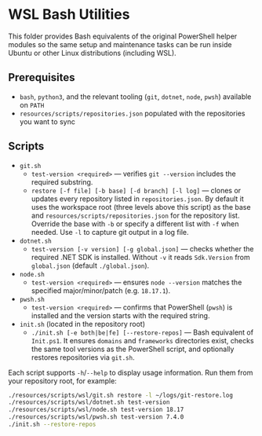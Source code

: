 # WSL Bash Utilities

This folder provides Bash equivalents of the original PowerShell helper modules so the same setup and maintenance tasks can be run inside Ubuntu or other Linux distributions (including WSL).

## Prerequisites

- `bash`, `python3`, and the relevant tooling (`git`, `dotnet`, `node`, `pwsh`) available on `PATH`
- `resources/scripts/repositories.json` populated with the repositories you want to sync

## Scripts

- `git.sh`
  - `test-version <required>` &mdash; verifies `git --version` includes the required substring.
  - `restore [-f file] [-b base] [-d branch] [-l log]` &mdash; clones or updates every repository listed in `repositories.json`. By default it uses the workspace root (three levels above this script) as the base and `resources/scripts/repositories.json` for the repository list. Override the base with `-b` or specify a different list with `-f` when needed. Use `-l` to capture git output in a log file.
- `dotnet.sh`
  - `test-version [-v version] [-g global.json]` &mdash; checks whether the required .NET SDK is installed. Without `-v` it reads `Sdk.Version` from `global.json` (default `./global.json`).
- `node.sh`
  - `test-version <required>` &mdash; ensures `node --version` matches the specified major/minor/patch (e.g. `18.17.1`).
- `pwsh.sh`
  - `test-version <required>` &mdash; confirms that PowerShell (`pwsh`) is installed and the version starts with the required string.
- `init.sh` (located in the repository root)
  - `./init.sh [-e both|be|fe] [--restore-repos]` &mdash; Bash equivalent of `Init.ps1`. It ensures `domains` and `frameworks` directories exist, checks the same tool versions as the PowerShell script, and optionally restores repositories via `git.sh`.

Each script supports `-h`/`--help` to display usage information. Run them from your repository root, for example:

```bash
./resources/scripts/wsl/git.sh restore -l ~/logs/git-restore.log
./resources/scripts/wsl/dotnet.sh test-version
./resources/scripts/wsl/node.sh test-version 18.17
./resources/scripts/wsl/pwsh.sh test-version 7.4.0
./init.sh --restore-repos
```
